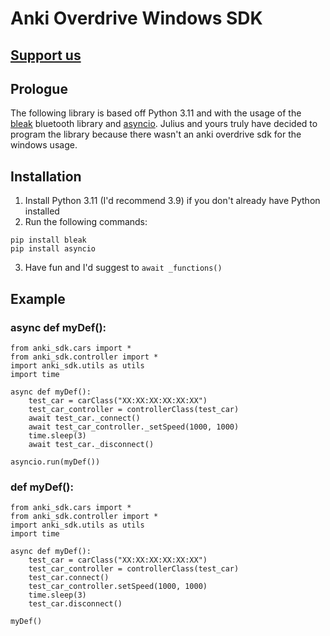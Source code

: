 # Anki Overdrive Windows SDK

## [Support us](https://www.buymeacoffee.com/AnkiOverdrive)

## Prologue
The following library is based off Python 3.11 and with the usage of the [bleak](https://github.com/hbldh/bleak) bluetooth library and [asyncio](https://github.com/python/asyncio/tree/master).
Julius and yours truly have decided to program the library because there wasn't an anki overdrive sdk for the windows usage.

## Installation
1. Install Python 3.11 (I'd recommend 3.9) if you don't already have Python installed
2. Run the following commands:
```
pip install bleak
pip install asyncio
```
3. Have fun and I'd suggest to ```await _functions()```

## Example

### async def myDef():
```
from anki_sdk.cars import *
from anki_sdk.controller import *
import anki_sdk.utils as utils
import time

async def myDef():
    test_car = carClass("XX:XX:XX:XX:XX:XX")
    test_car_controller = controllerClass(test_car)
    await test_car._connect()
    await test_car_controller._setSpeed(1000, 1000)
    time.sleep(3)
    await test_car._disconnect()

asyncio.run(myDef())
```

### def myDef():
```
from anki_sdk.cars import *
from anki_sdk.controller import *
import anki_sdk.utils as utils
import time

async def myDef():
    test_car = carClass("XX:XX:XX:XX:XX:XX")
    test_car_controller = controllerClass(test_car)
    test_car.connect()
    test_car_controller.setSpeed(1000, 1000)
    time.sleep(3)
    test_car.disconnect()

myDef()
```
